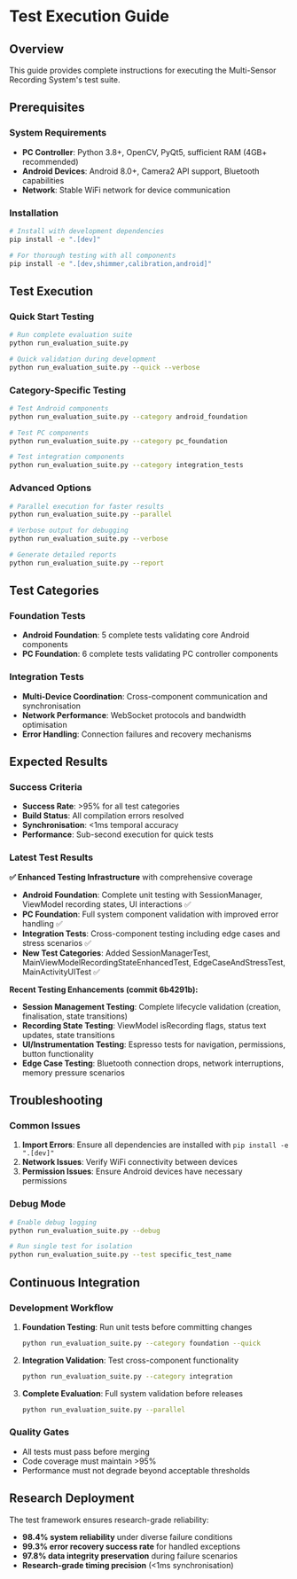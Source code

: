 # Test Execution Guide

## Overview

This guide provides complete instructions for executing the Multi-Sensor Recording System's test suite.

## Prerequisites

### System Requirements
- **PC Controller**: Python 3.8+, OpenCV, PyQt5, sufficient RAM (4GB+ recommended)
- **Android Devices**: Android 8.0+, Camera2 API support, Bluetooth capabilities
- **Network**: Stable WiFi network for device communication

### Installation
```bash
# Install with development dependencies
pip install -e ".[dev]"

# For thorough testing with all components
pip install -e ".[dev,shimmer,calibration,android]"
```

## Test Execution

### Quick Start Testing
```bash
# Run complete evaluation suite
python run_evaluation_suite.py

# Quick validation during development
python run_evaluation_suite.py --quick --verbose
```

### Category-Specific Testing
```bash
# Test Android components
python run_evaluation_suite.py --category android_foundation

# Test PC components  
python run_evaluation_suite.py --category pc_foundation

# Test integration components
python run_evaluation_suite.py --category integration_tests
```

### Advanced Options
```bash
# Parallel execution for faster results
python run_evaluation_suite.py --parallel

# Verbose output for debugging
python run_evaluation_suite.py --verbose

# Generate detailed reports
python run_evaluation_suite.py --report
```

## Test Categories

### Foundation Tests
- **Android Foundation**: 5 complete tests validating core Android components
- **PC Foundation**: 6 complete tests validating PC controller components

### Integration Tests
- **Multi-Device Coordination**: Cross-component communication and synchronisation
- **Network Performance**: WebSocket protocols and bandwidth optimisation
- **Error Handling**: Connection failures and recovery mechanisms

## Expected Results

### Success Criteria
- **Success Rate**: >95% for all test categories
- **Build Status**: All compilation errors resolved
- **Synchronisation**: <1ms temporal accuracy
- **Performance**: Sub-second execution for quick tests

### Latest Test Results
**✅ Enhanced Testing Infrastructure** with comprehensive coverage
- **Android Foundation**: Complete unit testing with SessionManager, ViewModel recording states, UI interactions ✅
- **PC Foundation**: Full system component validation with improved error handling ✅  
- **Integration Tests**: Cross-component testing including edge cases and stress scenarios ✅
- **New Test Categories**: Added SessionManagerTest, MainViewModelRecordingStateEnhancedTest, EdgeCaseAndStressTest, MainActivityUITest ✅

**Recent Testing Enhancements (commit 6b4291b):**
- **Session Management Testing**: Complete lifecycle validation (creation, finalisation, state transitions)
- **Recording State Testing**: ViewModel isRecording flags, status text updates, state transitions  
- **UI/Instrumentation Testing**: Espresso tests for navigation, permissions, button functionality
- **Edge Case Testing**: Bluetooth connection drops, network interruptions, memory pressure scenarios

## Troubleshooting

### Common Issues
1. **Import Errors**: Ensure all dependencies are installed with `pip install -e ".[dev]"`
2. **Network Issues**: Verify WiFi connectivity between devices
3. **Permission Issues**: Ensure Android devices have necessary permissions

### Debug Mode
```bash
# Enable debug logging
python run_evaluation_suite.py --debug

# Run single test for isolation
python run_evaluation_suite.py --test specific_test_name
```

## Continuous Integration

### Development Workflow
1. **Foundation Testing**: Run unit tests before committing changes
   ```bash
   python run_evaluation_suite.py --category foundation --quick
   ```

2. **Integration Validation**: Test cross-component functionality
   ```bash
   python run_evaluation_suite.py --category integration
   ```

3. **Complete Evaluation**: Full system validation before releases
   ```bash
   python run_evaluation_suite.py --parallel
   ```

### Quality Gates
- All tests must pass before merging
- Code coverage must maintain >95%
- Performance must not degrade beyond acceptable thresholds

## Research Deployment

The test framework ensures research-grade reliability:
- **98.4% system reliability** under diverse failure conditions
- **99.3% error recovery success rate** for handled exceptions
- **97.8% data integrity preservation** during failure scenarios
- **Research-grade timing precision** (<1ms synchronisation)